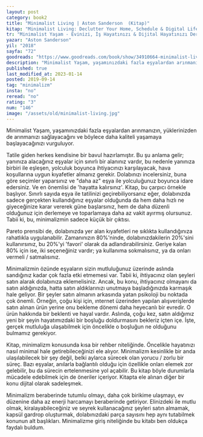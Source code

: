 ```yaml
---
layout: post  
category: book2  
title: "Minimalist Living | Aston Sanderson  (Kitap)"  
kitap: "Minimalist Living: Declutter Your Home, Schedule & Digital Life for Simple Living (and Discover Why Less is More)"  
tr: "Minimalist Yaşam - Evinizi, İş Hayatınızı & Dijital Hayatınızı Derleyip Toparlayın"  
yazar: "Aston Sanderson"  
yil: "2018"  
sayfa: "72"  
goodreads: "https://www.goodreads.com/book/show/34910664-minimalist-living"
description: "Minimalist Yaşam, yaşamınızdaki fazla eşyalardan arınmanızın, yüklerinizden de arınmanızı sağlayacağını  vurguluyor."
published: true
last_modified_at: 2023-01-14
posted: 2019-09-14
tag: "minimalizm"
insta: "no"
reread: "no"
rating: "3"
num: "146"
image: "/assets/old/minimalist-living.jpg"
---
```


Minimalist Yaşam, yaşamınızdaki fazla eşyalardan arınmanızın, yüklerinizden de arınmanızı sağlayacağını ve böylece daha kaliteli yaşamaya başlayacağınızı vurguluyor.  
  
Tatile giden herkes kendisine bir bavul hazırlamıştır. Bu şu anlama gelir; yanınıza alacağınız eşyalar için sınırlı bir alanınız vardır, bu nedenle yanınıza birbiri ile eşleşen, yolculuk boyunca ihtiyacınızı karşılayacak, hava koşullarına uygun kıyafetler almanız gerekir. Dolabınızı incelersiniz, buna göre seçimler yaparsınız ve "daha az" eşya ile yolculuğunuz boyunca idare edersiniz. Ve en önemlisi de 'hayatta kalırsınız'. Kitap, bu çarpıcı örnekle başlıyor. Sınırlı sayıda eşya ile tatilinizi geçirebiliyorsanız eğer, dolabınızda sadece gerçekten kullandığınız eşyalar olduğunda da hem daha hızlı ne giyeceğinize karar vererek güne başlarsınız, hem de daha düzenli olduğunuz için derlemeye ve toparlamaya daha az vakit ayırmış olursunuz. Tabii ki, bu, minimalizmin sadece küçük bir çıktısı.  
  
Pareto prensibi de, dolabınızda yer alan kıyafetleri ne sıklıkta kullandığınıza rahatlıkla uygulanabilir. Zamanınızın 80%'ninde, dolabınızdakilerin 20%'sini kullanırsınız, bu 20%'yi 'favori' olarak da adlandırabilirsiniz. Geriye kalan 80% için ise, iki seçeneğiniz vardır; ya kullanıma sokmalısınız, ya da onları vermeli / satmalısınız.  
  
Minimalizmin özünde eşyaların sizin mutluluğunuz üzerinde aslında sandığınız kadar çok fazla etki etmemesi var. Tabii ki, ihtiyacınız olan şeyleri satın alarak dolabınıza eklemelisiniz. Ancak, bu konu, ihtiyacınız olmayanı da satın aldığınızda, hatta satın aldıklarınızı unutmaya başladığınızda karmaşık hale geliyor. Bir şeyler satın almanın arkasında yatan psikoloji bu noktada çok önemli. Örneğin, çoğu kişi için, ınternet üzerinden yapılan alışverişlerde satın alınan ürün yerine onu bekleme dönemi daha heyecanlı bir evredir. O ürün hakkında bir beklenti ve hayal vardır. Aslında, çoğu kez, satın aldığımız yeni bir şeyin hayatımızdaki bir boşluğu doldurmasını bekleriz içten içe. İşte, gerçek mutluluğa ulaşabilmek için öncelikle o boşluğun ne olduğunu bulmamız gerekiyor.  
  
Kitap, minimalizm konusunda kısa bir rehber niteliğinde. Öncelikle hayatınızı nasıl minimal hale getirebileceğinizi ele alıyor. Minimalizm kesinlikle bir anda ulaşılabilecek bir şey değil, belki aylarca sürecek olan yorucu / zorlu bir süreç. Bazı eşyalar, anılarla bağlantılı olduğu için özellikle onları elemek zor gelebilir, bu da sürecin ertelenmesine yol açabilir. Bu kitap böyle durumlarla mücadele edebilmek için de öneriler içeriyor. Kitapta ele alınan diğer bir konu dijital olarak sadeleşmek.  
  
Minimalizm beraberinde tutumlu olmayı, daha çok birikime ulaşmayı, ev düzenine daha az enerji harcamayı beraberinde getiriyor. Elinizdeki ile mutlu olmak, kiralayabileceğiniz ve seyrek kullanacağınız şeyleri satın almamak, kapsül gardrop oluşturmak, dolabınızdaki parça sayısını hep aynı tutabilmek konunun alt başlıkları. Minimalizme giriş niteliğinde bu kitabı ben oldukça faydalı buldum.  
  
